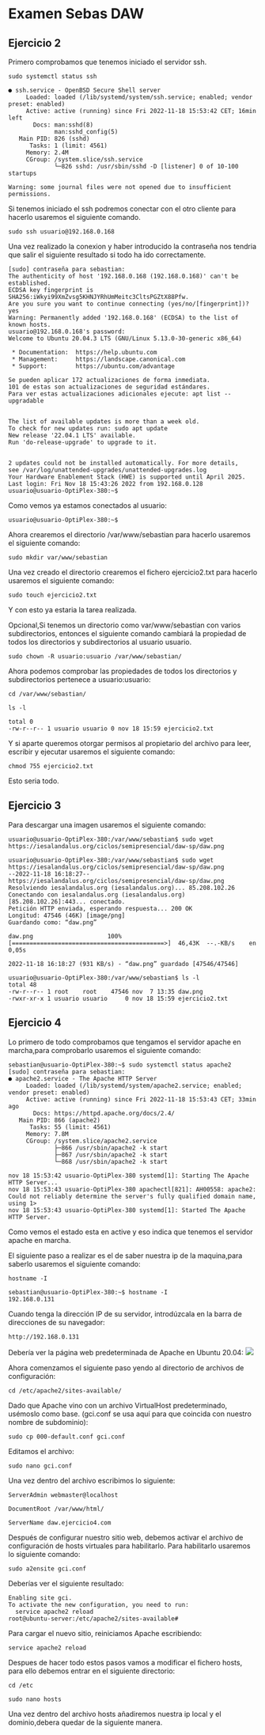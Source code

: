 # Examen Sebas DAW

## Ejercicio 2

Primero comprobamos que tenemos iniciado el servidor ssh.

```
sudo systemctl status ssh
```
```
● ssh.service - OpenBSD Secure Shell server
     Loaded: loaded (/lib/systemd/system/ssh.service; enabled; vendor preset: enabled)
     Active: active (running) since Fri 2022-11-18 15:53:42 CET; 16min left
       Docs: man:sshd(8)
             man:sshd_config(5)
   Main PID: 826 (sshd)
      Tasks: 1 (limit: 4561)
     Memory: 2.4M
     CGroup: /system.slice/ssh.service
             └─826 sshd: /usr/sbin/sshd -D [listener] 0 of 10-100 startups

Warning: some journal files were not opened due to insufficient permissions.

```

Si tenemos iniciado el ssh podremos conectar con el otro cliente para hacerlo usaremos el siguiente comando.
```
sudo ssh usuario@192.168.0.168
```
Una vez realizado la conexion y haber introducido la contraseña nos tendria que salir el siguiente resultado si todo ha ido correctamente.
```
[sudo] contraseña para sebastian: 
The authenticity of host '192.168.0.168 (192.168.0.168)' can't be established.
ECDSA key fingerprint is SHA256:iWkyi99XmZvsg5KHNJYRhUmMeitc3CltsPGZtX88Pfw.
Are you sure you want to continue connecting (yes/no/[fingerprint])? yes
Warning: Permanently added '192.168.0.168' (ECDSA) to the list of known hosts.
usuario@192.168.0.168's password: 
Welcome to Ubuntu 20.04.3 LTS (GNU/Linux 5.13.0-30-generic x86_64)

 * Documentation:  https://help.ubuntu.com
 * Management:     https://landscape.canonical.com
 * Support:        https://ubuntu.com/advantage

Se pueden aplicar 172 actualizaciones de forma inmediata.
101 de estas son actualizaciones de seguridad estándares.
Para ver estas actualizaciones adicionales ejecute: apt list --upgradable


The list of available updates is more than a week old.
To check for new updates run: sudo apt update
New release '22.04.1 LTS' available.
Run 'do-release-upgrade' to upgrade to it.


2 updates could not be installed automatically. For more details,
see /var/log/unattended-upgrades/unattended-upgrades.log
Your Hardware Enablement Stack (HWE) is supported until April 2025.
Last login: Fri Nov 18 15:43:26 2022 from 192.168.0.128
usuario@usuario-OptiPlex-380:~$
```
Como vemos ya estamos conectados al usuario:
```
usuario@usuario-OptiPlex-380:~$
```
Ahora crearemos el directorio /var/www/sebastian para hacerlo usaremos el siguiente comando:
```
sudo mkdir var/www/sebastian
```
Una vez creado el directorio crearemos el fichero ejercicio2.txt para hacerlo usaremos el siguiente comando:
```
sudo touch ejercicio2.txt
```
Y con esto ya estaria la tarea realizada.

Opcional,Si tenemos un directorio como var/www/sebastian con varios subdirectorios, entonces el siguiente comando cambiará la propiedad de todos los directorios y subdirectorios al usuario usuario.
```
sudo chown -R usuario:usuario /var/www/sebastian/
```
Ahora podemos comprobar las propiedades de todos los directorios y subdirectorios pertenece a usuario:usuario:
```
cd /var/www/sebastian/
```
```
ls -l
```
```
total 0
-rw-r--r-- 1 usuario usuario 0 nov 18 15:59 ejercicio2.txt

```
Y si aparte queremos otorgar permisos al propietario del archivo para leer, escribir y ejecutar usaremos el siguiente comando:
```
chmod 755 ejercicio2.txt

```
Esto seria todo.

## Ejercicio 3
Para descargar una imagen usaremos el siguiente comando:
```
usuario@usuario-OptiPlex-380:/var/www/sebastian$ sudo wget https://iesalandalus.org/ciclos/semipresencial/daw-sp/daw.png
```
```
usuario@usuario-OptiPlex-380:/var/www/sebastian$ sudo wget https://iesalandalus.org/ciclos/semipresencial/daw-sp/daw.png
--2022-11-18 16:18:27--  https://iesalandalus.org/ciclos/semipresencial/daw-sp/daw.png
Resolviendo iesalandalus.org (iesalandalus.org)... 85.208.102.26
Conectando con iesalandalus.org (iesalandalus.org)[85.208.102.26]:443... conectado.
Petición HTTP enviada, esperando respuesta... 200 OK
Longitud: 47546 (46K) [image/png]
Guardando como: “daw.png”

daw.png                     100%[===========================================>]  46,43K  --.-KB/s    en 0,05s   

2022-11-18 16:18:27 (931 KB/s) - “daw.png” guardado [47546/47546]

usuario@usuario-OptiPlex-380:/var/www/sebastian$ ls -l
total 48
-rw-r--r-- 1 root    root    47546 nov  7 13:35 daw.png
-rwxr-xr-x 1 usuario usuario     0 nov 18 15:59 ejercicio2.txt

```

## Ejercicio 4
Lo primero de todo comprobamos que tengamos el servidor apache en marcha,para comprobarlo usaremos el siguiente comando:
```
sebastian@usuario-OptiPlex-380:~$ sudo systemctl status apache2
[sudo] contraseña para sebastian: 
● apache2.service - The Apache HTTP Server
     Loaded: loaded (/lib/systemd/system/apache2.service; enabled; vendor preset: enabled)
     Active: active (running) since Fri 2022-11-18 15:53:43 CET; 33min ago
       Docs: https://httpd.apache.org/docs/2.4/
   Main PID: 866 (apache2)
      Tasks: 55 (limit: 4561)
     Memory: 7.8M
     CGroup: /system.slice/apache2.service
             ├─866 /usr/sbin/apache2 -k start
             ├─867 /usr/sbin/apache2 -k start
             └─868 /usr/sbin/apache2 -k start

nov 18 15:53:42 usuario-OptiPlex-380 systemd[1]: Starting The Apache HTTP Server...
nov 18 15:53:43 usuario-OptiPlex-380 apachectl[821]: AH00558: apache2: Could not reliably determine the server's fully qualified domain name, using 1>
nov 18 15:53:43 usuario-OptiPlex-380 systemd[1]: Started The Apache HTTP Server.
```
Como vemos el estado esta en active y eso indica que tenemos el servidor apache en marcha.

El siguiente paso a realizar es el de saber nuestra ip de la maquina,para saberlo usaremos el siguiente comando:
```
hostname -I
```
```
sebastian@usuario-OptiPlex-380:~$ hostname -I
192.168.0.131 

```

Cuando tenga la dirección IP de su servidor, introdúzcala en la barra de direcciones de su navegador:
```
http://192.168.0.131
```
Debería ver la página web predeterminada de Apache en Ubuntu 20.04:
![](https://assets.digitalocean.com/articles/how-to-install-lamp-ubuntu-16/small_apache_default.png)


Ahora comenzamos el siguiente paso yendo al directorio de archivos de configuración:
```
cd /etc/apache2/sites-available/
```
Dado que Apache vino con un archivo VirtualHost predeterminado, usémoslo como base. (gci.conf se usa aquí para que coincida con nuestro nombre de subdominio):
```
sudo cp 000-default.conf gci.conf
```
Editamos el archivo:
```
sudo nano gci.conf
```
Una vez dentro del archivo escribimos lo siguiente:
```
ServerAdmin webmaster@localhost

```
```
DocumentRoot /var/www/html/
```
```
ServerName daw.ejercicio4.com
```

Después de configurar nuestro sitio web, debemos activar el archivo de configuración de hosts virtuales para habilitarlo.
Para habilitarlo usaremos lo siguiente comando:
```
sudo a2ensite gci.conf
```
Deberías ver el siguiente resultado:
```
Enabling site gci.
To activate the new configuration, you need to run:
  service apache2 reload
root@ubuntu-server:/etc/apache2/sites-available#
```
Para cargar el nuevo sitio, reiniciamos Apache escribiendo:
```
service apache2 reload
```
Despues de hacer todo estos pasos vamos a modificar el fichero hosts, para ello debemos entrar en el siguiente directorio:
```
cd /etc
```
```
sudo nano hosts

```
Una vez dentro del archivo hosts añadiremos nuestra ip local y el dominio,debera quedar de la siguiente manera.
